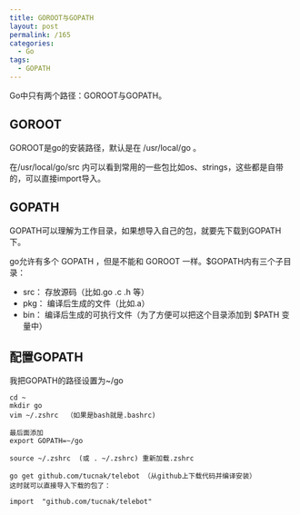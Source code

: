 ```yaml
---
title: GOROOT与GOPATH
layout: post
permalink: /165
categories:
  - Go
tags:
  - GOPATH
---
```

Go中只有两个路径：GOROOT与GOPATH。

## GOROOT

GOROOT是go的安装路径，默认是在 /usr/local/go 。

在/usr/local/go/src 内可以看到常用的一些包比如os、strings，这些都是自带的，可以直接import导入。

## GOPATH
GOPATH可以理解为工作目录，如果想导入自己的包，就要先下载到GOPATH下。

go允许有多个 GOPATH ，但是不能和 GOROOT 一样。$GOPATH内有三个子目录：
 
 - src： 存放源码（比如.go .c .h 等）
 - pkg： 编译后生成的文件（比如.a）
 - bin： 编译后生成的可执行文件（为了方便可以把这个目录添加到 $PATH 变量中）

## 配置GOPATH
我把GOPATH的路径设置为~/go

```
cd ~
mkdir go
vim ~/.zshrc  （如果是bash就是.bashrc)  

最后面添加
export GOPATH=~/go  

source ~/.zshrc  (或 . ~/.zshrc) 重新加载.zshrc

go get github.com/tucnak/telebot （从github上下载代码并编译安装）
这时就可以直接导入下载的包了：

import  "github.com/tucnak/telebot" 
```